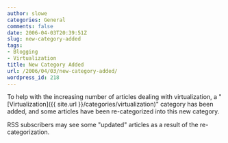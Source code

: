 ```yaml
---
author: slowe
categories: General
comments: false
date: 2006-04-03T20:39:51Z
slug: new-category-added
tags:
- Blogging
- Virtualization
title: New Category Added
url: /2006/04/03/new-category-added/
wordpress_id: 218
---
```


To help with the increasing number of articles dealing with virtualization, a "[Virtualization]({{ site.url }}/categories/virtualization)" category has been added, and some articles have been re-categorized into this new category.

RSS subscribers may see some "updated" articles as a result of the re-categorization.
